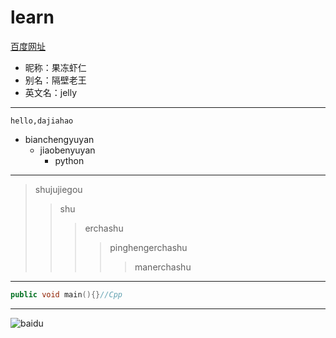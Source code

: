 # learn
[百度网址](http://www.baidu.com "悬停显示")
* 昵称：果冻虾仁
* 别名：隔壁老王
* 英文名：jelly

---
    hello,dajiahao
* bianchengyuyan
    * jiaobenyuyan
        * python

----
>shujujiegou
>>shu
>>>erchashu
>>>>pinghengerchashu
>>>>>manerchashu

----
```Cpp
public void main(){}//Cpp
```
---
![baidu](https://guthub.com/guodongxiaren/ImageCache/raw/master/Logo/foryou.gif "baidulogo")
